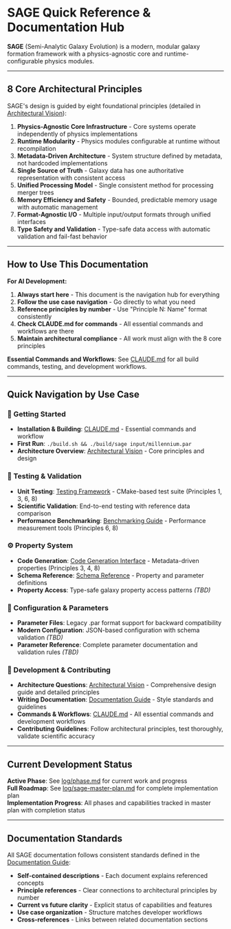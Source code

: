 # SAGE Quick Reference & Documentation Hub

**SAGE** (Semi-Analytic Galaxy Evolution) is a modern, modular galaxy formation framework with a physics-agnostic core and runtime-configurable physics modules.

---

## 8 Core Architectural Principles

SAGE's design is guided by eight foundational principles (detailed in [Architectural Vision](architectural-vision.md)):

1. **Physics-Agnostic Core Infrastructure** - Core systems operate independently of physics implementations
2. **Runtime Modularity** - Physics modules configurable at runtime without recompilation  
3. **Metadata-Driven Architecture** - System structure defined by metadata, not hardcoded implementations
4. **Single Source of Truth** - Galaxy data has one authoritative representation with consistent access
5. **Unified Processing Model** - Single consistent method for processing merger trees
6. **Memory Efficiency and Safety** - Bounded, predictable memory usage with automatic management
7. **Format-Agnostic I/O** - Multiple input/output formats through unified interfaces
8. **Type Safety and Validation** - Type-safe data access with automatic validation and fail-fast behavior

---

## How to Use This Documentation

**For AI Development:**
1. **Always start here** - This document is the navigation hub for everything
2. **Follow the use case navigation** - Go directly to what you need
3. **Reference principles by number** - Use "Principle N: Name" format consistently  
4. **Check CLAUDE.md for commands** - All essential commands and workflows are there
5. **Maintain architectural compliance** - All work must align with the 8 core principles

**Essential Commands and Workflows**: See [CLAUDE.md](../CLAUDE.md) for all build commands, testing, and development workflows.

---

## Quick Navigation by Use Case

### 🚀 Getting Started
- **Installation & Building**: [CLAUDE.md](../CLAUDE.md) - Essential commands and workflow
- **First Run**: `./build.sh && ./build/sage input/millennium.par`
- **Architecture Overview**: [Architectural Vision](architectural-vision.md) - Core principles and design

### 🧪 Testing & Validation  
- **Unit Testing**: [Testing Framework](testing-framework.md) - CMake-based test suite (Principles 1, 3, 6, 8)
- **Scientific Validation**: End-to-end testing with reference data comparison
- **Performance Benchmarking**: [Benchmarking Guide](benchmarking.md) - Performance measurement tools (Principles 6, 8)

### ⚙️ Property System
- **Code Generation**: [Code Generation Interface](code-generation-interface.md) - Metadata-driven properties (Principles 3, 4, 8)
- **Schema Reference**: [Schema Reference](schema-reference.md) - Property and parameter definitions
- **Property Access**: Type-safe galaxy property access patterns *(TBD)*

### 🔧 Configuration & Parameters
- **Parameter Files**: Legacy .par format support for backward compatibility
- **Modern Configuration**: JSON-based configuration with schema validation *(TBD)*
- **Parameter Reference**: Complete parameter documentation and validation rules *(TBD)*

### 🔧 Development & Contributing
- **Architecture Questions**: [Architectural Vision](architectural-vision.md) - Comprehensive design guide and detailed principles
- **Writing Documentation**: [Documentation Guide](documentation-guide.md) - Style standards and guidelines
- **Commands & Workflows**: [CLAUDE.md](../CLAUDE.md) - All essential commands and development workflows
- **Contributing Guidelines**: Follow architectural principles, test thoroughly, validate scientific accuracy

---

## Current Development Status

**Active Phase**: See [log/phase.md](../log/phase.md) for current work and progress  
**Full Roadmap**: See [log/sage-master-plan.md](../log/sage-master-plan.md) for complete implementation plan  
**Implementation Progress**: All phases and capabilities tracked in master plan with completion status

---

## Documentation Standards

All SAGE documentation follows consistent standards defined in the [Documentation Guide](documentation-guide.md):

- **Self-contained descriptions** - Each document explains referenced concepts
- **Principle references** - Clear connections to architectural principles by number
- **Current vs future clarity** - Explicit status of capabilities and features
- **Use case organization** - Structure matches developer workflows
- **Cross-references** - Links between related documentation sections
